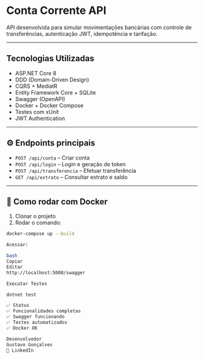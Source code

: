 # Conta Corrente API

API desenvolvida para simular movimentações bancárias com controle de transferências, autenticação JWT, idempotência e tarifação.

---

## Tecnologias Utilizadas

- ASP.NET Core 8
- DDD (Domain-Driven Design)
- CQRS + MediatR
- Entity Framework Core + SQLite
- Swagger (OpenAPI)
- Docker + Docker Compose
- Testes com xUnit
- JWT Authentication

---

## ⚙️ Endpoints principais

- `POST /api/conta` – Criar conta
- `POST /api/login` – Login e geração de token
- `POST /api/transferencia` – Efetuar transferência
- `GET /api/extrato` – Consultar extrato e saldo
---

## 🐳 Como rodar com Docker

1. Clonar o projeto
2. Rodar o comando:

```bash
docker-compose up --build

Acessar:

bash
Copiar
Editar
http://localhost:5000/swagger

Executar Testes

dotnet test

✅ Status
✅ Funcionalidades completas
✅ Swagger funcionando
✅ Testes automatizados
✅ Docker OK

Desenvolvedor
Gustavo Gonçalves
🔗 LinkedIn
